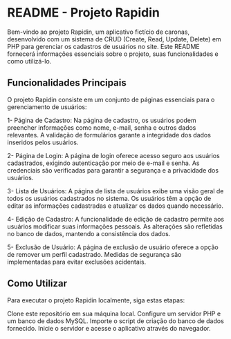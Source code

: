 # README - Projeto Rapidin

Bem-vindo ao projeto Rapidin, um aplicativo fictício de caronas, desenvolvido com um sistema de CRUD (Create, Read, Update, Delete) em PHP para gerenciar os cadastros de usuários no site. Este README fornecerá informações essenciais sobre o projeto, suas funcionalidades e como utilizá-lo.

## Funcionalidades Principais

O projeto Rapidin consiste em um conjunto de páginas essenciais para o gerenciamento de usuários:

1- Página de Cadastro:
Na página de cadastro, os usuários podem preencher informações como nome, e-mail, senha e outros dados relevantes.
A validação de formulários garante a integridade dos dados inseridos pelos usuários.

2- Página de Login:
A página de login oferece acesso seguro aos usuários cadastrados, exigindo autenticação por meio de e-mail e senha.
As credenciais são verificadas para garantir a segurança e a privacidade dos usuários.

3- Lista de Usuários:
A página de lista de usuários exibe uma visão geral de todos os usuários cadastrados no sistema.
Os usuários têm a opção de editar as informações cadastradas e atualizar os dados quando necessário.

4- Edição de Cadastro:
A funcionalidade de edição de cadastro permite aos usuários modificar suas informações pessoais.
As alterações são refletidas no banco de dados, mantendo a consistência dos dados.

5- Exclusão de Usuário:
A página de exclusão de usuário oferece a opção de remover um perfil cadastrado.
Medidas de segurança são implementadas para evitar exclusões acidentais.

## Como Utilizar

Para executar o projeto Rapidin localmente, siga estas etapas:

Clone este repositório em sua máquina local.
Configure um servidor PHP e um banco de dados MySQL.
Importe o script de criação do banco de dados fornecido.
Inicie o servidor e acesse o aplicativo através do navegador.
